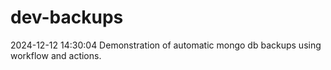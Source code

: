 # dev-backups
2024-12-12 14:30:04 Demonstration of automatic mongo db backups using workflow and actions.

